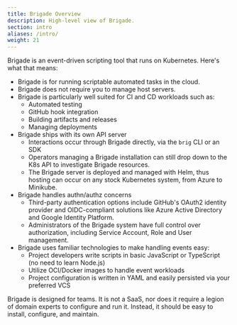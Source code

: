 ```yaml
---
title: Brigade Overview
description: High-level view of Brigade.
section: intro
aliases: /intro/
weight: 21
---
```


Brigade is an event-driven scripting tool that runs on Kubernetes. Here's what that means:

- Brigade is for running scriptable automated tasks in the cloud.
- Brigade does not require you to manage host servers.
- Brigade is particularly well suited for CI and CD workloads such as:
  - Automated testing
  - GitHub hook integration
  - Building artifacts and releases
  - Managing deployments
- Brigade ships with its own API server
  - Interactions occur through Brigade directly, via the `brig` CLI or an SDK
  - Operators managing a Brigade installation can still drop down to the K8s API to investigate Brigade resources.
  - The Brigade server is deployed and managed with Helm, thus hosting can occur on any stock Kubernetes system, from Azure to Minikube.
- Brigade handles authn/authz concerns
  - Third-party authentication options include GitHub's OAuth2 identity provider and OIDC-compliant solutions like Azure Active Directory and Google Identity Platform.
  - Administrators of the Brigade system have full control over authorization, including Service Account, Role and User management.
- Brigade uses familiar technologies to make handling events easy:
  - Project developers write scripts in basic JavaScript or TypeScript (no need to learn Node.js)
  - Utilize OCI/Docker images to handle event workloads
  - Project configuration is written in YAML and easily persisted via your preferred VCS

Brigade is designed for teams. It is not a SaaS, nor does it require a legion of domain experts to configure and run it. Instead, it should be easy to install, configure, and maintain.
